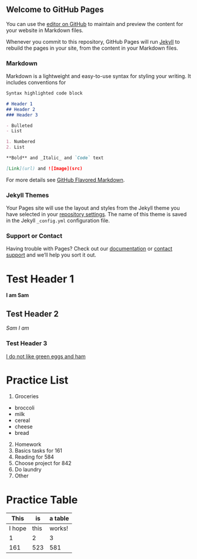 ## Welcome to GitHub Pages

You can use the [editor on GitHub](https://github.com/samsr31/samsr31/edit/master/README.md) to maintain and preview the content for your website in Markdown files.

Whenever you commit to this repository, GitHub Pages will run [Jekyll](https://jekyllrb.com/) to rebuild the pages in your site, from the content in your Markdown files.

### Markdown

Markdown is a lightweight and easy-to-use syntax for styling your writing. It includes conventions for

```markdown
Syntax highlighted code block

# Header 1
## Header 2
### Header 3

- Bulleted
- List

1. Numbered
2. List

**Bold** and _Italic_ and `Code` text

[Link](url) and ![Image](src)
```

For more details see [GitHub Flavored Markdown](https://guides.github.com/features/mastering-markdown/).

### Jekyll Themes

Your Pages site will use the layout and styles from the Jekyll theme you have selected in your [repository settings](https://github.com/samsr31/samsr31/settings). The name of this theme is saved in the Jekyll `_config.yml` configuration file.

### Support or Contact

Having trouble with Pages? Check out our [documentation](https://help.github.com/categories/github-pages-basics/) or [contact support](https://github.com/contact) and we’ll help you sort it out.

# Test Header 1

**I am Sam**

## Test Header 2

_Sam I am_

### Test Header 3

[I do not like green eggs and ham](https://en.wikipedia.org/wiki/Dr._Seuss)

# Practice List
1. Groceries
  * broccoli
  * milk
  * cereal
  * cheese
  * bread
2. Homework
  1. Basics tasks for 161
  2. Reading for 584
  3. Choose project for 842
3. Do laundry
4. Other

# Practice Table

This | is | a table
--- | --- | ---
I hope | this | works!
1 | 2 | 3 
161 | 523 | 581

